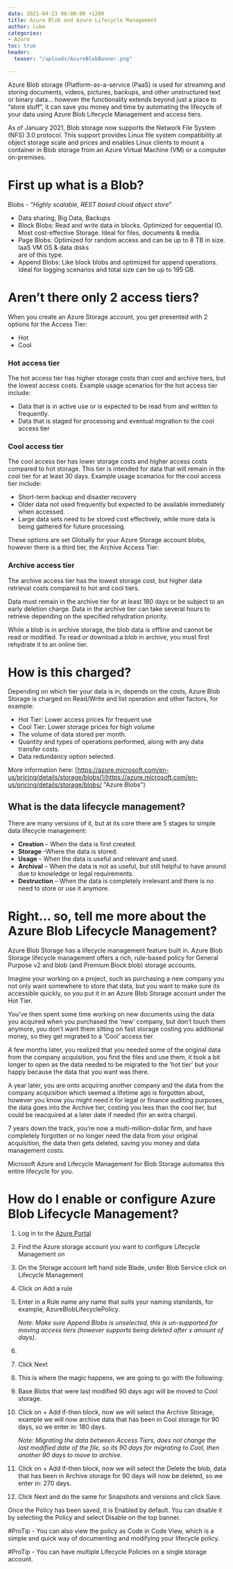```yaml
---
date: 2021-04-23 00:00:00 +1200
title: Azure Blob and Azure Lifecycle Management
author: Luke
categories:
- Azure
toc: true
header:
  teaser: "/uploads/AzureBlobBanner.png"

---
```

Azure Blob storage (Platform-as-a-service (PaaS) is used for streaming and storing documents, videos, pictures, backups, and other unstructured text or binary data… however the functionality extends beyond just a place to “store stuff”, it can save you money and time by automating the lifecycle of your data using Azure Blob Lifecycle Management and access tiers.

As of January 2021, Blob storage now supports the Network File System (NFS) 3.0 protocol. This support provides Linux file system compatibility at object storage scale and prices and enables Linux clients to mount a container in Blob storage from an Azure Virtual Machine (VM) or a computer on-premises.

# First up what is a Blob?

Blobs - _“Highly scalable, REST based cloud object store”_

* Data sharing, Big Data, Backups
* Block Blobs: Read and write data in blocks. Optimized for sequential IO. Most cost-effective Storage. Ideal for files, documents & media.
* Page Blobs: Optimized for random access and can be up to 8 TB in size. IaaS VM OS & data disks  
  are of this type.
* Append Blobs: Like block blobs and optimized for append operations. Ideal for logging scenarios and total size can be up to 195 GB.

# Aren’t there only 2 access tiers?

When you create an Azure Storage account, you get presented with 2 options for the Access Tier:

* Hot
* Cool

### Hot access tier

The hot access tier has higher storage costs than cool and archive tiers, but the lowest access costs. Example usage scenarios for the hot access tier include:

* Data that is in active use or is expected to be read from and written to frequently.
* Data that is staged for processing and eventual migration to the cool access tier

### Cool access tier

The cool access tier has lower storage costs and higher access costs compared to hot storage. This tier is intended for data that will remain in the cool tier for at least 30 days. Example usage scenarios for the cool access tier include:

* Short-term backup and disaster recovery
* Older data not used frequently but expected to be available immediately when accessed.
* Large data sets need to be stored cost effectively, while more data is being gathered for future processing.

These options are set Globally for your Azure Storage account blobs, however there is a third tier, the Archive Access Tier:

### Archive access tier

The archive access tier has the lowest storage cost, but higher data retrieval costs compared to hot and cool tiers. 

Data must remain in the archive tier for at least 180 days or be subject to an early deletion charge. Data in the archive tier can take several hours to retrieve depending on the specified rehydration priority. 

While a blob is in archive storage, the blob data is offline and cannot be read or modified. To read or download a blob in archive, you must first rehydrate it to an online tier.

# How is this charged?

Depending on which tier your data is in, depends on the costs, Azure Blob Storage is charged on Read/Write and list operation and other factors, for example:

* Hot Tier: Lower access prices for frequent use
* Cool Tier: Lower storage prices for high volume
* The volume of data stored per month.
* Quantity and types of operations performed, along with any data transfer costs.
* Data redundancy option selected.

More information here: [https://azure.microsoft.com/en-us/pricing/details/storage/blobs/](https://azure.microsoft.com/en-us/pricing/details/storage/blobs/ "Azure Blobs")

## What is the data lifecycle management?

There are many versions of it, but at its core there are 5 stages to simple data lifecycle management:

* **Creation** – When the data is first created.
* **Storage** -Where the data is stored.
* **Usage** – When the data is useful and relevant and used.
* **Archival** – When the data is not as useful, but still helpful to have around due to knowledge or legal requirements.
* **Destruction** – When the data is completely irrelevant and there is no need to store or use it anymore.

# Right... so, tell me more about the Azure Blob Lifecycle Management?

Azure Blob Storage has a lifecycle management feature built in. Azure Blob Storage lifecycle management offers a rich, rule-based policy for General Purpose v2 and blob (and Premium Block blob) storage accounts.

Imagine your working on a project, such as purchasing a new company you not only want somewhere to store that data, but you want to make sure its accessible quickly, so you put it in an Azure Blob Storage account under the Hot Tier.

You’ve then spent some time working on new documents using the data you acquired when you purchased the ‘new’ company, but don’t touch them anymore, you don’t want them sitting on fast storage costing you additional money, so they get migrated to a ‘Cool’ access tier.

A few months later, you realized that you needed some of the original data from the company acquisition, you find the files and use them, it took a bit longer to open as the data needed to be migrated to the ‘hot tier’ but your happy because the data that you want was there.

A year later, you are onto acquiring another company and the data from the company acquisition which seemed a lifetime ago is forgotten about, however you know you might need it for legal or finance auditing purposes, the data goes into the Archive tier, costing you less than the cool tier, but could be reacquired at a later date if needed (for an extra charge).

7 years down the track, you’re now a multi-million-dollar firm, and have completely forgotten or no longer need the data from your original acquisition, the data then gets deleted, saving you money and data management costs.

Microsoft Azure and Lifecycle Management for Blob Storage automates this entire lifecycle for you.

# How do I enable or configure Azure Blob Lifecycle Management?

 1. Log in to the [Azure Portal](https://portal.azure.com/#home "Azure Portal")
 2. Find the Azure storage account you want to configure Lifecycle Management on
 3. On the Storage account left hand side Blade, under Blob Service click on Lifecycle Management
 4. Click on Add a rule
 5. Enter in a Rule name any name that suits your naming standards, for example, AzureBlobLifecyclePolicy.

    _Note: Make sure Append Blobs is unselected, this is un-supported for moving access tiers (however supports being deleted after x amount of days)._
 6. 
 7. Click Next
 8. This is where the magic happens, we are going to go with the following:
 9. Base Blobs that were last modified 90 days ago will be moved to Cool storage.
10. Click on + Add if-then block, now we will select the Archive Storage, example we will now archive data that has been in Cool storage for 90 days, so we enter in: 180 days.

    _Note: Migrating the data between Access Tiers, does not change the last modified date of the file, so its 90 days for migrating to Cool, then another 90 days to move to archive._
11. Click on + Add if-then block, now we will select the Delete the blob, data that has been in Archive storage for 90 days will now be deleted, so we enter in: 270 days.
12. Click Next and do the same for Snapshots and versions and click Save.

Once the Policy has been saved, it is Enabled by default. You can disable it by selecting the Policy and select Disable on the top banner.

\#ProTip - You can also view the policy as Code in Code View, which is a simple and quick way of documenting and modifying your lifecycle policy.

\#ProTip - You can have multiple Lifecycle Policies on a single storage account.